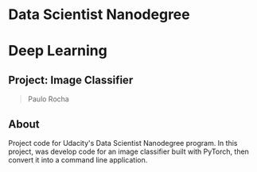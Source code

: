 # Data Scientist Nanodegree
# Deep Learning
## Project: Image Classifier

> Paulo Rocha

## About


Project code for Udacity's Data Scientist Nanodegree program.
In this project, was develop code for an image classifier built with PyTorch, then convert it into a command line application.



